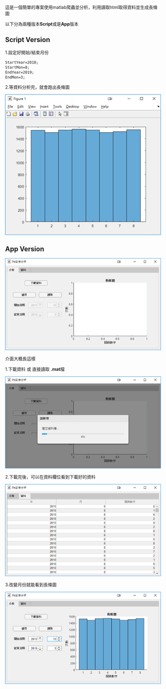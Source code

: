 這是一個簡單的專案使用matlab爬蟲並分析，利用讀取html取得資料並生成長條圖

以下分為兩種版本**Script**或是**App**版本
## Script Version
1.設定好開始/結束月份
```
StartYear=2010; 
StartMon=8;
EndYear=2019;
EndMon=3;
```
2.等資料分析完，就會跑出長條圖

![](https://raw.githubusercontent.com/Austinsuyoyo/PttLotteryAnalyze/master/img/Script1.png)

## App Version
![](https://raw.githubusercontent.com/Austinsuyoyo/PttLotteryAnalyze/master/img/App1.png)

介面大概長這樣

1.下載資料 或 直接讀取 **.mat**檔

![](https://raw.githubusercontent.com/Austinsuyoyo/PttLotteryAnalyze/master/img/App2.png)

2.下載完後，可以在資料欄位看到下載好的資料

![](https://raw.githubusercontent.com/Austinsuyoyo/PttLotteryAnalyze/master/img/App3.png)

3.改變月份就能看到長條圖

![](https://raw.githubusercontent.com/Austinsuyoyo/PttLotteryAnalyze/master/img/App4.png)
